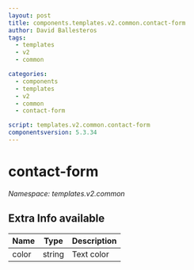 ```yaml
---
layout: post
title: components.templates.v2.common.contact-form
author: David Ballesteros
tags:
  - templates
  - v2
  - common

categories:
  - components
  - templates
  - v2
  - common
  - contact-form

script: templates.v2.common.contact-form
componentsversion: 5.3.34
---
```

# contact-form

*Namespace: templates.v2.common*

## Extra Info available

| Name | Type | Description |
| --- | --- | --- |
| color | string | Text color |